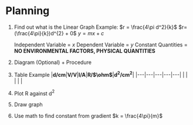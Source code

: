 # Planning
1. Find out what is the Linear Graph
	Example:
		 $r = \frac{4\pi d^2}{k}$
		 $r=(\frac{4\pi}{k})d^{2} + 0$
		 $y = mx +c$
	
	Independent Variable = $x$
	Dependent Variable = $y$
	Constant Quantities = **NO ENVIRONMENTAL FACTORS, PHYSICAL QUANTITIES**

2. Diagram (Optional) + Procedure
3. Table
	Example
|**d/cm**|**V/V**|**I/A**|**R/$\ohm$**|**d$^2$/cm$^2$**|
|---|---|---|---|---|
| | | | |
4. Plot R against d$^2$
5. Draw graph
6. Use math to find constant from gradient
	$k = \frac{4\pi}{m}$
	
